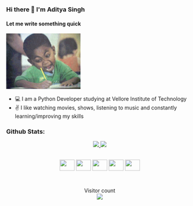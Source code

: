 ### Hi there 👋 I'm Aditya Singh
#### Let me write something quick


![giphy](https://raw.githubusercontent.com/trigger007/trigger007/master/write.gif)

- :computer: I am a Python Developer studying at Vellore Institute of Technology
- :v: I like watching movies, shows, listening to music and constantly learning/improving my skills

<!--
**trigger007/trigger007** is a ✨ _special_ ✨ repository because its `README.md` (this file) appears on your GitHub profile.

Here are some ideas to get you started:

- 🔭 I’m currently working on ...
- 🌱 I’m currently learning ...
- 👯 I’m looking to collaborate on ...
- 🤔 I’m looking for help with ...
- 💬 Ask me about ...
- 📫 How to reach me: ...
- 😄 Pronouns: ...
- ⚡ Fun fact: ...
-->

### Github Stats:
<div align="center">
  <a href="https://github.com/trigger007">
    <img src="https://github-readme-stats.vercel.app/api?username=trigger007&count_private=true&show_icons=true&theme=dark&hide_border=true" width="49%" >
  </a>
  <a href="https://github.com/trigger007">
    <img src="https://github-readme-streak-stats.herokuapp.com?user=trigger007&theme=dark&hide_border=true" width="49%" >
  </a>
</div>


<br>
<p align="center">
<a href="https://www.linkedin.com/in/aditya-singh-2aa9131b3/" target="blank"><img align="center" src="https://cdn.jsdelivr.net/npm/simple-icons@3.0.1/icons/linkedin.svg"  height="30" width="40" /></a>
<a href="https://www.instagram.com/iamadityasingh11/" target="blank"><img align="center" src="https://cdn.jsdelivr.net/npm/simple-icons@3.0.1/icons/instagram.svg"  height="30" width="40" /></a>
<a href="https://www.hackerrank.com/aditya1999nov" target="blank"><img align="center" src="https://cdn.jsdelivr.net/npm/simple-icons@3.0.1/icons/hackerrank.svg"  height="30" width="40" /></a>
  <a href="https://auth.geeksforgeeks.org/user/aditya1999nov/" target="blank"><img align="center" src="https://cdn.jsdelivr.net/npm/simple-icons@3.0.1/icons/geeksforgeeks.svg"  height="30" width="40" /></a>
  <a href="https://leetcode.com/aditya1999nov/" target="blank"><img align="center" src="https://cdn.jsdelivr.net/npm/simple-icons@3.0.1/icons/leetcode.svg"  height="30" width="40" /></a>
</p>


<br>
<p align="center">
Visitor count<br><img src="https://profile-counter.glitch.me/trigger007/count.svg" /></p>


[instagram]: https://www.instagram.com/iamadityasingh11/
[linkedin]: https://www.linkedin.com/in/aditya-singh-2aa9131b3/
